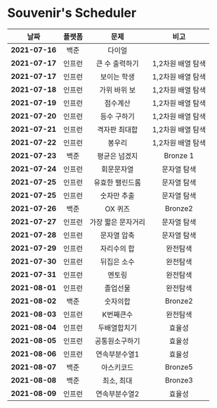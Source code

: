 # Souvenir's Scheduler

|      날짜      | 플랫폼 |        문제        |       비고        |
| :------------: | :----: | :----------------: | :---------------: |
| **2021-07-16** |  백준  |       다이얼       |                   |
| **2021-07-17** | 인프런 |   큰 수 출력하기   | 1,2차원 배열 탐색 |
| **2021-07-17** | 인프런 |    보이는 학생     | 1,2차원 배열 탐색 |
| **2021-07-18** | 인프런 |    가위 바위 보    | 1,2차원 배열 탐색 |
| **2021-07-19** | 인프런 |      점수계산      | 1,2차원 배열 탐색 |
| **2021-07-20** | 인프런 |    등수 구하기     | 1,2차원 배열 탐색 |
| **2021-07-21** | 인프런 |   격자판 최대합    | 1,2차원 배열 탐색 |
| **2021-07-22** | 인프런 |       봉우리       | 1,2차원 배열 탐색 |
| **2021-07-23** |  백준  |   평균은 넘겠지    |     Bronze 1      |
| **2021-07-24** | 인프런 |     회문문자열     |    문자열 탐색    |
| **2021-07-25** | 인프런 |  유효한 팰린드롬   |    문자열 탐색    |
| **2021-07-25** | 인프런 |    숫자만 추출     |    문자열 탐색    |
| **2021-07-26** |  백준  |      OX 퀴즈       |      Bronze2      |
| **2021-07-27** | 인프런 | 가장 짧은 문자거리 |    문자열 탐색    |
| **2021-07-28** | 인프런 |    문자열 압축     |    문자열 탐색    |
| **2021-07-29** | 인프런 |    자리수의 합     |     완전탐색      |
| **2021-07-30** | 인프런 |    뒤집은 소수     |     완전탐색      |
| **2021-07-31** | 인프런 |       멘토링       |     완전탐색      |
| **2021-08-01** | 인프런 |      졸업선물      |     완전탐색      |
| **2021-08-02** |  백준  |      숫자의합      |      Bronze2      |
| **2021-08-03** | 인프런 |     K번째큰수      |     완전탐색      |
| **2021-08-04** | 인프런 |    두배열합치기    |      효율성       |
| **2021-08-05** | 인프런 |   공통원소구하기   |      효율성       |
| **2021-08-06** | 인프런 |   연속부분수열1    |      효율성       |
| **2021-08-07** |  백준  |     아스키코드     |      Bronze5      |
| **2021-08-08** |  백준  |     최소, 최대     |      Bronze3      |
| **2021-08-09** | 인프런 |   연속부분수열2    |      효율성       |
